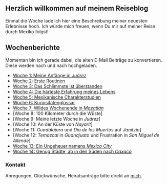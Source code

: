 ## Herzlich willkommen auf meinem Reiseblog

Einmal die Woche lade ich hier eine Beschreibung meiner neuesten Erlebnisse hoch. 
Ich würde mich freuen, wenn Du mir auf meiner Reise durch Mexiko folgst!

## Wochenberichte

Momentan bin ich gerade dabei, die alten E-Mail Beiträge zu konvertieren. Diese werden nach und nach hochgeladen.

- [Woche 1: Meine Anfänge in _Juárez_](https://nkueng.github.io/travelblog/w1)
- [Woche 2: Erste Routinen](https://nkueng.github.io/travelblog/w2)
- [Woche 3: Das Schlimmste ist überstanden](https://nkueng.github.io/travelblog/w3)
- [Woche 4: Die härteste Erfahrung meines Lebens](https://nkueng.github.io/travelblog/w4)
- [Woche 5: Mexikanische Charakterstudien](https://nkueng.github.io/travelblog/w5)
- [Woche 6: Kuriositätenglossar](https://nkueng.github.io/travelblog/w6)
- [Woche 7: Wildes Wochenende in _Mazatlán_](https://nkueng.github.io/travelblog/w7)
- [Woche 8: 100 Kilometer durch die Wüste]<!-- (https://nkueng.github.io/travelblog/w8) -->
- [Woche 9: Meine letzte Woche in _Juárez_]<!-- (https://nkueng.github.io/travelblog/w9) -->
- [Woche 10: An der Küste von _Nayarit_]<!-- (https://nkueng.github.io/travelblog/w10) -->
- [Woche 11: _Guadalajara_ und _Día de los Muertos_ auf _Janitzio_]<!-- (https://nkueng.github.io/travelblog/w11) -->
- [Woche 12: _Temazcal_ in _Guanajuato_ und Frustration in _San Miguel de Allende_]<!-- (https://nkueng.github.io/travelblog/w12) -->
- [Woche 13: Ein Ungeheuer namens _Mexico City_](https://nkueng.github.io/travelblog/w13)
- [Woche 14: Genug Städte, ab in den Süden nach _Oaxaca_](https://nkueng.github.io/travelblog/w14)

### Kontakt

Anregungen, Glückwünsche, Heiratsanträge bitte direkt an <a href="mailto:nickueng@gmail.com">mich</a>.
